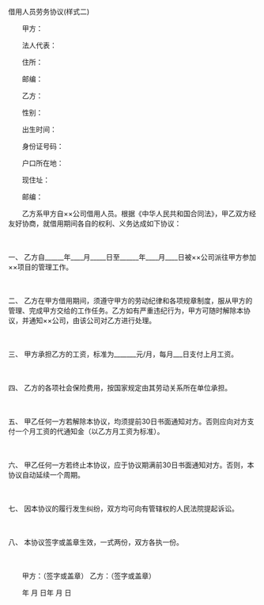 



借用人员劳务协议(样式二)



 

　　甲方：

　　法人代表：

　　住所：

　　邮编：　　

　　乙方：

　　性别：

　　出生时间：

　　身份证号码：

　　户口所在地：

　　现住址：

　　邮编：　　

　　乙方系甲方自××公司借用人员。根据《中华人民共和国合同法》，甲乙双方经友好协商，就借用期间各自的权利、义务达成如下协议：

　　

一、
乙方自______年____月_____日至______年____月____日被××公司派往甲方参加××项目的管理工作。

　　

二、
乙方在甲方借用期间，须遵守甲方的劳动纪律和各项规章制度，服从甲方的管理、完成甲方交给的工作任务。乙方如有严重违纪行为，甲方可随时解除本协议，并通知××公司，由该公司对乙方进行处理。

　　

三、
甲方承担乙方的工资，标准为_______元/月，每月___日支付上月工资。

　　

四、
乙方的各项社会保险费用，按国家规定由其劳动关系所在单位承担。

　　

五、
甲乙任何一方若解除本协议，均须提前30日书面通知对方。否则应向对方支付一个月工资的代通知金（以乙方月工资为标准）。

　　

六、
甲乙任何一方若终止本协议，应于协议期满前30日书面通知对方。否则，本协议自动延续一个周期。

　　

七、
因本协议的履行发生纠纷，双方均可向有管辖权的人民法院提起诉讼。

　　

八、
本协议签字或盖章生效，一式两份，双方各执一份。

　　

　　甲方：（签字或盖章） 乙方：（签字或盖章）

　　年 月 日年 月 日